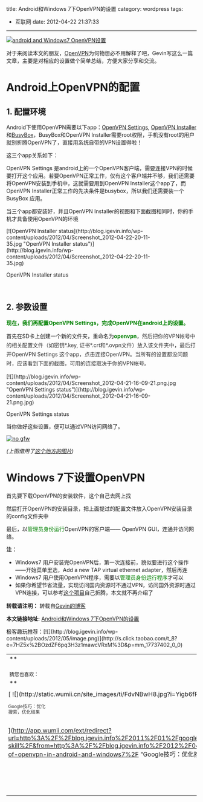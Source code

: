 title: Android和Windows 7下OpenVPN的设置
category: wordpress
tags:
- 互联网
date: 2012-04-22 21:37:33
---

[![](http://blog.igevin.info/wp-content/uploads/2012/04/最近更新.jpg "android and Windows7 OpenVPN设置")](http://blog.igevin.info/wp-content/uploads/2012/04/最近更新.jpg)

对于来阅读本文的朋友，[OpenVPN](http://en.wikipedia.org/wiki/OpenVPN)为何物想必不用解释了吧，Gevin写这么一篇文章，主要是对相应的设置做个简单总结，方便大家分享和交流。<span id="more-1696"></span>

# Android上OpenVPN的配置

## 1\. 配置环境

Android下使用OpenVPN需要以下app：[OpenVPN Settings](https://play.google.com/store/apps/details?id=de.schaeuffelhut.android.openvpn&amp;feature=search_result), [OpenVPN Installer](https://play.google.com/store/apps/details?id=de.schaeuffelhut.android.openvpn.installer&amp;feature=search_result)和[BusyBox](https://play.google.com/store/apps/details?id=stericson.busybox&amp;feature=search_result#?t=W251bGwsMSwxLDEsInN0ZXJpY3Nvbi5idXN5Ym94Il0.)，BusyBox和OpenVPN Installer需要root权限，手机没有root的用户就别折腾OpenVPN了，直接用系统自带的VPN设置得啦！

这三个app关系如下：

OpenVPN Settings 是android上的一个OpenVPN客户端，需要连接VPN的时候要打开这个应用。若要OpenVPN正常工作，仅有这个客户端并不够，我们还需要将OpenVPN安装到手机中，这就需要用到OpenVPN Installer这个app了，而OpenVPN Installer正常工作的先决条件是busybox，所以我们还需要装一个BusyBox 应用。

当三个app都安装好，并且OpenVPN Installer的视图和下面截图相同时，你的手机才具备使用OpenVPN的环境

<div id="attachment_1702" style="width: 394px" class="wp-caption aligncenter">[![OpenVPN Installer status](http://blog.igevin.info/wp-content/uploads/2012/04/Screenshot_2012-04-22-20-11-35.jpg "OpenVPN Installer status")](http://blog.igevin.info/wp-content/uploads/2012/04/Screenshot_2012-04-22-20-11-35.jpg)

OpenVPN Installer status
</div>

&nbsp;

## 2\. 参数设置

<span style="color: #008000;">**现在，我们再配置OpenVPN Settings，完成OpenVPN在android上的设置。**</span>

首先在SD卡上创建一个新的文件夹，重命名为<span style="color: #333333; font-style: normal; line-height: 24px;"><span style="color: #008000;">**openvpn**</span>，然后把你的VPN帐号中的相关配置文件（如密钥*.key, 证书*.crt和*.ovpn文件）放入该文件夹中，最后打开OpenVPN Settings 这个app，点击连接OpenVPN。当所有的设置都没问题时，应该看到下面的截图，可用的连接取决于你的VPN帐号。</span>

<div id="attachment_1703" style="width: 450px" class="wp-caption aligncenter">[![](http://blog.igevin.info/wp-content/uploads/2012/04/Screenshot_2012-04-21-16-09-21.png.jpg "OpenVPN Settings status")](http://blog.igevin.info/wp-content/uploads/2012/04/Screenshot_2012-04-21-16-09-21.png.jpg)

OpenVPN Settings status
</div>

当你做好这些设置，便可以通过VPN访问网络了。

[![](http://blog.igevin.info/wp-content/uploads/2012/04/stack1-001.jpg "no gfw")](http://blog.igevin.info/wp-content/uploads/2012/04/stack1-001.jpg)

_(上图借用了[这个地方的图片](http://www.flickr.com/photos/zola/4127996758/ "跨越长城 Across the Great Wall we can reach every corner in the world"))_

# Windows 7下设置OpenVPN

首先要下载OpenVPN的安装软件，这个自己去网上找

然后打开OpenVPN的安装目录，把上面提过的配置文件放入OpenVPN安装目录的config文件夹中

最后，以<span style="color: #008000;">管理员身份运行</span>OpenVPN的客户端—— OpenVPN GUI，连通并访问网络。

**注：**

*   Windows7 用户安装完OpenVPN后，第一次连接前，貌似要进行这个操作——开始菜单里选，Add a new TAP virtual ethernet adapter，然后再连
*   Windows7 用户使用OpenVPN程序，需要以<span style="color: #008000;">管理员身份运行程序</span>才可以
*   如果你希望节省流量，实现访问国内资源时不通过VPN，访问国外资源时通过VPN连接，可以参考[这个项目](http://code.google.com/p/chnroutes/)自己折腾，本文就不再介绍了
<div style="margin-top: 15px">

**转载请注明：** 转载自[Gevin的博客](http://blog.igevin.info/)

**本文链接地址:** [Android和Windows 7下OpenVPN的设置](http://blog.igevin.info/2012/04/configuration-of-openvpn-in-android-and-windows7/)

</div>
<div>
极客趣玩推荐：[![](http://blog.igevin.info/wp-content/uploads/2012/05/image.png)](http://s.click.taobao.com/t_8?e=7HZ5x%2BOzdZF6pq3H3z1mawcVRxM%3D&#038;p=mm_17737402_0_0)
</div>
<table class="wumii-related-items" cellspacing="0" cellpadding="3" border="0"  style="clear: both;">

<tr>
<td colspan="5">**<font size="-1"  style="display: block !important; padding: 20px 0 5px !important;">猜您也喜欢：</font>**</td>
</tr>

<tr>
<td width="102" valign="top" style="padding: 5px !important; margin: 0 !important;">
[
![](http://static.wumii.cn/site_images/ti/FdvNBwH8.jpg?i=Yigb6fRp)

<font size="-1" color="#333333" style="display: block !important; line-height: 15px !important; width: 102px !important; font: 12px/15px arial !important; height: 60px !important; margin: 3px 0 0 0 !important; padding: 0 !important; overflow: hidden !important;">Google技巧：优化搜索，优化结果</font>
](http://app.wumii.com/ext/redirect?url=http%3A%2F%2Fblog.igevin.info%2F2011%2F01%2Fgoogle-search-skill%2F&from=http%3A%2F%2Fblog.igevin.info%2F2012%2F04%2Fconfiguration-of-openvpn-in-android-and-windows7%2F "Google技巧：优化搜索，优化结果")
</td>
<td width="102" valign="top" style="padding: 5px !important; margin: 0 !important; border-left: 1px solid #DDDDDD !important;">
[
![](http://static.wumii.cn/site_images/ti/3C65YGOh.jpg?i=ugASoxyy)

<font size="-1" color="#333333" style="display: block !important; line-height: 15px !important; width: 102px !important; font: 12px/15px arial !important; height: 60px !important; margin: 3px 0 0 0 !important; padding: 0 !important; overflow: hidden !important;">互联网上的免费</font>
](http://app.wumii.com/ext/redirect?url=http%3A%2F%2Fblog.igevin.info%2F2012%2F11%2Ffree-mode-on-internet%2F&from=http%3A%2F%2Fblog.igevin.info%2F2012%2F04%2Fconfiguration-of-openvpn-in-android-and-windows7%2F "互联网上的免费")
</td>
<td width="102" valign="top" style="padding: 5px !important; margin: 0 !important; border-left: 1px solid #DDDDDD !important;">
[
![](http://static.wumii.cn/site_images/ti/kFwuNv2e.png?i=15LnjbCAP)

<font size="-1" color="#333333" style="display: block !important; line-height: 15px !important; width: 102px !important; font: 12px/15px arial !important; height: 60px !important; margin: 3px 0 0 0 !important; padding: 0 !important; overflow: hidden !important;">web2.0上网攻略——SNS篇</font>
](http://app.wumii.com/ext/redirect?url=http%3A%2F%2Fblog.igevin.info%2F2011%2F02%2Fweb2-0-sns%2F&from=http%3A%2F%2Fblog.igevin.info%2F2012%2F04%2Fconfiguration-of-openvpn-in-android-and-windows7%2F "web2.0上网攻略——SNS篇")
</td>
<td width="102" valign="top" style="padding: 5px !important; margin: 0 !important; border-left: 1px solid #DDDDDD !important;">
[
![](http://static.wumii.cn/resources/images/related_item_default/84.jpg)

<font size="-1" color="#333333" style="display: block !important; line-height: 15px !important; width: 102px !important; font: 12px/15px arial !important; height: 60px !important; margin: 3px 0 0 0 !important; padding: 0 !important; overflow: hidden !important;">Google 搜索技巧</font>
](http://app.wumii.com/ext/redirect?url=http%3A%2F%2Fblog.igevin.info%2F2010%2F06%2Fgoogle-skill-1%2F&from=http%3A%2F%2Fblog.igevin.info%2F2012%2F04%2Fconfiguration-of-openvpn-in-android-and-windows7%2F "Google 搜索技巧")
</td>
<td width="102" valign="top" style="padding: 5px !important; margin: 0 !important; border-left: 1px solid #DDDDDD !important;">
[
![](http://static.wumii.cn/site_images/ti/6gYhQNTQ.png?i=905ZwCUy)

<font size="-1" color="#333333" style="display: block !important; line-height: 15px !important; width: 102px !important; font: 12px/15px arial !important; height: 60px !important; margin: 3px 0 0 0 !important; padding: 0 !important; overflow: hidden !important;">15 个一定要会的 Windows7 快捷键</font>
](http://app.wumii.com/ext/redirect?url=http%3A%2F%2Fblog.igevin.info%2F2010%2F10%2F15-%25E4%25B8%25AA%25E4%25B8%2580%25E5%25AE%259A%25E8%25A6%2581%25E4%25BC%259A%25E7%259A%2584-windows7-%25E5%25BF%25AB%25E6%258D%25B7%25E9%2594%25AE%2F&from=http%3A%2F%2Fblog.igevin.info%2F2012%2F04%2Fconfiguration-of-openvpn-in-android-and-windows7%2F "15 个一定要会的 Windows7 快捷键")
</td>
</tr>

<tr>
<td colspan="5" align="right">
[
<font size="-1" color="#bbbbbb" style="display: block !important; font-family: arial !important; padding: 5px 0 !important; font-size: 12px !important; color: #bbb !important;">无觅</font>
](http://www.wumii.com/widget/relatedItems "无觅关联推荐")
</td>
</tr>
</table>

